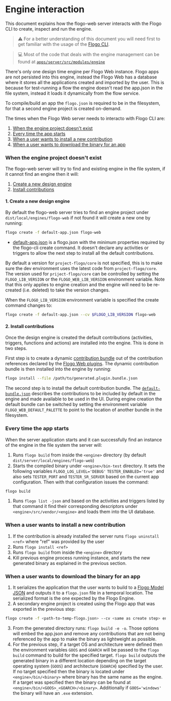 # Engine interaction

This document explains how the flogo-web server interacts with the Flogo CLI to create, inspect and run the engine.

> :warning: For a better understanding of this document you will need first to get familiar with the usage of the [Flogo CLI](https://github.com/project-flogo/cli).

> :computer: Most of the code that deals with the engine management can be found at [`apps/server/src/modules/engine`](https://github.com/TIBCOSoftware/flogo-web/tree/master/apps/server/src/modules/engine)

There's only one design time engine per Flogo Web instance. Flogo apps are not persisted into this engine, instead the Flogo Web
has a database where it stores all the applications created and imported by the user. This is because for test-running a flow
the engine doesn't read the app.json in the file system, instead it loads it dynamically from the flow service.

To compile/build an app the `flogo.json` is required to be in the filesystem, for that a second engine project is created on-demand.

The times when the Flogo Web server needs to interacto with Flogo CLI are:

1. [When the engine project doesn't exist](#when-the-engine-project-doesnt-exist)
1. [Every time the app starts](#every-time-the-app-starts)
1. [When a user wants to install a new contribution](#when-a-user-wants-to-install-a-new-contribution)
1. [When a user wants to download the binary for an app](#when-a-user-wants-to-download-the-binary-for-an-app)

### When the engine project doesn't exist

The flogo-web server will try to find and existing engine in the file system, if it cannot find an engine then it will:

1.  [Create a new design engine](#1.-create-a-new-design-engine)
1.  [Install contributions](#2.-install-contributions)

#### 1. Create a new design engine

By default the flogo-web server tries to find an engine project under `dist/local/engines/flogo-web` if not found it will
create a new one by running:

```bash
flogo create -f default-app.json flogo-web
```

- [default-app.json](https://github.com/TIBCOSoftware/flogo-web/blob/master/apps/server/src/config/default-flogo.json) is a
  flogo.json with the minimum properties required by the flogo-cli create command. It doesn't declare any activities or
  triggers to allow the next step to install all the default contributions.

By default a version for `project-flogo/core` is not specified, this is to make sure the dev environment uses the latest code from `project-flogo/core`.
The version used for `priject-flogo/core` can be controlled by setting the `FLOGO_LIB_VERSION` or the `FLOGO_WEB_LIB_VERSION` environment variable.
Note that this only applies to engine creation and the engine will need to be re-created (i.e. deleted) to take the version changes.

When the `FLOGO_LIB_VERSION` environment variable is specified the create command changes to:

```bash
flogo create -f default-app.json --cv $FLOGO_LIB_VERSION flogo-web
```

#### 2. Install contributions

Once the design engine is created the default contributions (activities, triggers, functions and actions) are installed into the engine. This is done in two steps.

First step is to create a dynamic [contribution bundle](https://github.com/project-flogo/cli/blob/master/docs/commands.md#install) out of the contribution references declared by the [Flogo Web plugins](./plugins.md). The dynamic contribution bundle is then installed into the engine by running:

```bash
flogo install --file /path/to/generated.plugin.bundle.json
```

The second step is to install the default contribution bundle. The [`default-bundle.json`](https://github.com/TIBCOSoftware/flogo-web/blob/master/apps/server/src/config/default-contrib-bundle.json) describes the contributions to be included by default in the engine and made available to be used in the UI. During engine creation the default bundle can be switched by setting the environment variable `FLOGO_WEB_DEFAULT_PALETTE` to point to the location of another bundle in the filesystem.

### Every time the app starts

When the server application starts and it can successfully find an instance of the engine in the file system the server will:

1.  Runs `flogo build` from inside the `<engine>` directory (by default `dist/server/local/engines/flogo-web`)
2.  Starts the compiled binary under `<engine>/bin-test` directory. It sets the following variables `FLOGO_LOG_LEVEL='DEBUG'`
    `TESTER_ENABLED='true'` and also sets `TESTER_PORT` and `TESTER_SR_SERVER` based on the current app configuration. Then
    with that configuration issues the command:

```bash
flogo build
```

1.  Runs `flogo list -json` and based on the activities and triggers listed by that command it find their corresponding descriptors
    under `<engine>/src/vendor/<engine>` and loads them into the UI database.

### When a user wants to install a new contribution

1.  If the contribution is already installed the server runs `flogo uninstall <ref>` where "ref" was provided by the user
2.  Runs `flogo install <ref>`
3.  Runs `flogo build` from inside the `<engine>` directory
4.  Kill previous engine process running instance, and starts the new generated binary as explained in the previous section.

### When a user wants to download the binary for an app

1. It serializes the application that the user wants to build to a [Flogo Model JSON](https://github.com/project-flogo/core/blob/master/docs/model.md) and outputs it to a `flogo.json` file in a temporal location. The serialized format is the one expected by the Flogo Engine.
2. A secondary engine project is created using the Flogo app that was exported in the previous step:

```bash
flogo create -f <path-to-temp-flogo.json> --cv <same as create step> engine-build
```

3.  From the generated directory runs: `flogo build -e -o`. Those options will embed the app.json and remove any contributions
    that are not being referenced by the app to make the binary as lightweight as possible.
4.  For the previous step, if a target OS and architecture were defined then the environment variables `GOOS` and `GOARCH` will be
    passed to the `flogo build` command to build for the specified target. `flogo build` outputs the generated binary in a different location depending on the target operating system (`GOOS`) and architecture (`GOARCH`)
    specified by the user. If no target specified then the binary is located under `<engine>/bin/<binary>` where binary has the same name as the engine.
    If a target was specified then the binary can be found at `<engine>/bin/<GOOS>_<GOARCH>/<binary>`. Additionally if `GOOS='windows'` the binary
    will have an `.exe` extension.
